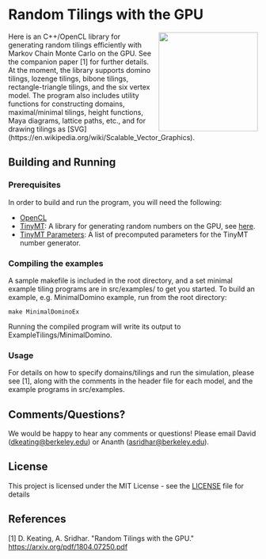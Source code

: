 # Random Tilings with the GPU
<img align="right" width="200" src="https://github.com/LittleBadger/RandomTilings/blob/master/TriangleTiling.svg">
Here is an C++/OpenCL library for generating random tilings efficiently with Markov Chain Monte Carlo on the GPU. See the companion paper [1] for further details.  At the moment, the library supports domino tilings, lozenge tilings, bibone tilings, rectangle-triangle tilings, and the six vertex model. The program also includes utility functions for constructing domains, maximal/minimal tilings, height functions, Maya diagrams, lattice paths, etc., and for drawing tilings as [SVG](https://en.wikipedia.org/wiki/Scalable_Vector_Graphics).

## Building and Running

### Prerequisites
In order to build and run the program, you will need the following:
* [OpenCL](http://www.khronos.org/opencl)
* [TinyMT](https://github.com/MersenneTwister-Lab/TinyMT): A library for generating random numbers on the GPU, see [here](http://www.math.sci.hiroshima-u.ac.jp/~m-mat/MT/TINYMT/).
* [TinyMT Parameters](https://github.com/jj1bdx/tinymtdc-longbatch): A list of precomputed parameters for the TinyMT number generator.

### Compiling the examples
A sample makefile is included in the root directory, and a set minimal example tiling programs are in src/examples/ to get you started. To build an example, e.g. MinimalDomino example, run from the root directory:
```
make MinimalDominoEx
```
Running the compiled program will write its output to ExampleTilings/MinimalDomino.

### Usage
For details on how to specify domains/tilings and run the simulation, please see [1], along with the comments in the header file for each model, and the example programs in src/examples. 

## Comments/Questions?
We would be happy to hear any comments or questions! Please email David (dkeating@berkeley.edu) or Ananth (asridhar@berkeley.edu).

## License

This project is licensed under the MIT License - see the [LICENSE](LICENSE) file for details

## References
[1] D. Keating, A. Sridhar. "Random Tilings with the GPU." https://arxiv.org/pdf/1804.07250.pdf

